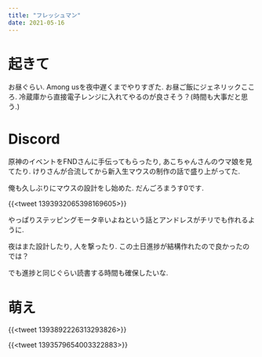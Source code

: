 ```yaml
---
title: "フレッシュマン"
date: 2021-05-16
---
```


# 起きて
お昼ぐらい. Among usを夜中遅くまでやりすぎた. お昼ご飯にジェネリックこころ. 冷蔵庫から直接電子レンジに入れてやるのが良さそう？(時間も大事だと思う.)

# Discord
原神のイベントをFNDさんに手伝ってもらったり, あこちゃんさんのウマ娘を見てたり. けりさんが合流してから新入生マウスの制作の話で盛り上がってた.

俺も久しぶりにマウスの設計をし始めた. だんごろまうす0です.

{{<tweet 1393932065398169605>}}

やっぱりステッピングモータ辛いよねという話とアンドレスがチリでも作れるように.

夜はまた設計したり, 人を撃ったり. この土日進捗が結構作れたので良かったのでは？

でも進捗と同じぐらい読書する時間も確保したいな.

# 萌え

{{<tweet 1393892226313293826>}}

{{<tweet 1393579654003322883>}}